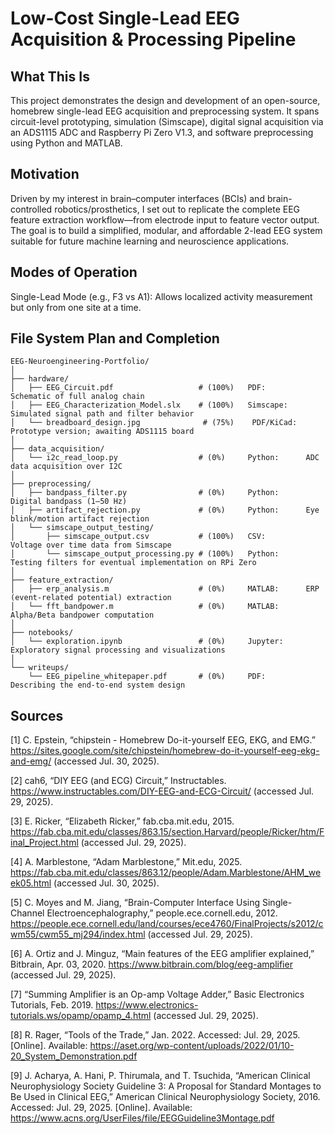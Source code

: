 # Low-Cost Single-Lead EEG Acquisition & Processing Pipeline

## What This Is
This project demonstrates the design and development of an open-source, homebrew single-lead EEG acquisition and preprocessing system. It spans circuit-level prototyping, simulation (Simscape), digital signal acquisition via an ADS1115 ADC and Raspberry Pi Zero V1.3, and software preprocessing using Python and MATLAB.

## Motivation
Driven by my interest in brain–computer interfaces (BCIs) and brain-controlled robotics/prosthetics, I set out to replicate the complete EEG feature extraction workflow—from electrode input to feature vector output. The goal is to build a simplified, modular, and affordable 2-lead EEG system suitable for future machine learning and neuroscience applications.

## Modes of Operation
Single-Lead Mode (e.g., F3 vs A1): Allows localized activity measurement but only from one site at a time.

## File System Plan and Completion
```plaintext
EEG-Neuroengineering-Portfolio/
│
├── hardware/
│   ├── EEG_Circuit.pdf                   # (100%)   PDF:         Schematic of full analog chain
│   ├── EEG_Characterization_Model.slx    # (100%)   Simscape:    Simulated signal path and filter behavior
│   └── breadboard_design.jpg              # (75%)    PDF/KiCad:   Prototype version; awaiting ADS1115 board
│
├── data_acquisition/
│   └── i2c_read_loop.py                  # (0%)     Python:      ADC data acquisition over I2C
│
├── preprocessing/
│   ├── bandpass_filter.py                # (0%)     Python:      Digital bandpass (1–50 Hz)
│   ├── artifact_rejection.py             # (0%)     Python:      Eye blink/motion artifact rejection
│   └── simscape_output_testing/
│   	├── simscape_output.csv           # (100%)   CSV:         Voltage over time data from Simscape
│   	└── simscape_output_processing.py # (100%)   Python:      Testing filters for eventual implementation on RPi Zero
│
├── feature_extraction/
│   ├── erp_analysis.m                    # (0%)     MATLAB:      ERP (event-related potential) extraction
│   └── fft_bandpower.m                   # (0%)     MATLAB:      Alpha/Beta bandpower computation
│
├── notebooks/
│   └── exploration.ipynb                 # (0%)     Jupyter:     Exploratory signal processing and visualizations
│
└── writeups/
    └── EEG_pipeline_whitepaper.pdf       # (0%)     PDF:         Describing the end-to-end system design
```
## Sources
[1] C. Epstein, “chipstein - Homebrew Do-it-yourself EEG, EKG, and EMG.” https://sites.google.com/site/chipstein/homebrew-do-it-yourself-eeg-ekg-and-emg/ (accessed Jul. 30, 2025).

[2] cah6, “DIY EEG (and ECG) Circuit,” Instructables. https://www.instructables.com/DIY-EEG-and-ECG-Circuit/ (accessed Jul. 29, 2025).

[3] E. Ricker, “Elizabeth Ricker,” fab.cba.mit.edu, 2015. https://fab.cba.mit.edu/classes/863.15/section.Harvard/people/Ricker/htm/Final_Project.html (accessed Jul. 29, 2025).

[4] A. Marblestone, “Adam Marblestone,” Mit.edu, 2025. https://fab.cba.mit.edu/classes/863.12/people/Adam.Marblestone/AHM_week05.html (accessed Jul. 30, 2025).

[5] C. Moyes and M. Jiang, “Brain-Computer Interface Using Single-Channel Electroencephalography,” people.ece.cornell.edu, 2012. https://people.ece.cornell.edu/land/courses/ece4760/FinalProjects/s2012/cwm55/cwm55_mj294/index.html (accessed Jul. 29, 2025).

[6] A. Ortiz and J. Minguz, “Main features of the EEG amplifier explained,” Bitbrain, Apr. 03, 2020. https://www.bitbrain.com/blog/eeg-amplifier (accessed Jul. 29, 2025).

[7] “Summing Amplifier is an Op-amp Voltage Adder,” Basic Electronics Tutorials, Feb. 2019. https://www.electronics-tutorials.ws/opamp/opamp_4.html (accessed Jul. 29, 2025).

[8] R. Rager, “Tools of the Trade,” Jan. 2022. Accessed: Jul. 29, 2025. [Online]. Available: https://aset.org/wp-content/uploads/2022/01/10-20_System_Demonstration.pdf

[9] J. Acharya, A. Hani, P. Thirumala, and T. Tsuchida, “American Clinical Neurophysiology Society Guideline 3: A Proposal for Standard Montages to Be Used in Clinical EEG,” American Clinical Neurophysiology Society, 2016. Accessed: Jul. 29, 2025. [Online]. Available: https://www.acns.org/UserFiles/file/EEGGuideline3Montage.pdf
